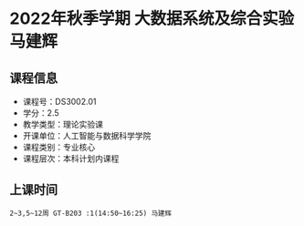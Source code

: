 # 2022年秋季学期 大数据系统及综合实验 马建辉






## 课程信息

- 课程号：DS3002.01
- 学分：2.5
- 教学类型：理论实验课
- 开课单位：人工智能与数据科学学院
- 课程类别：专业核心
- 课程层次：本科计划内课程

## 上课时间

```
2~3,5~12周 GT-B203 :1(14:50~16:25) 马建辉
```

